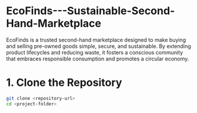 # EcoFinds---Sustainable-Second-Hand-Marketplace
EcoFinds is a trusted second-hand marketplace designed to make buying and selling pre-owned goods simple, secure, and sustainable. By extending product lifecycles and reducing waste, it fosters a conscious community that embraces responsible consumption and promotes a circular economy.

# 1. Clone the Repository
```bash
git clone <repository-url>
cd <project-folder>
```
